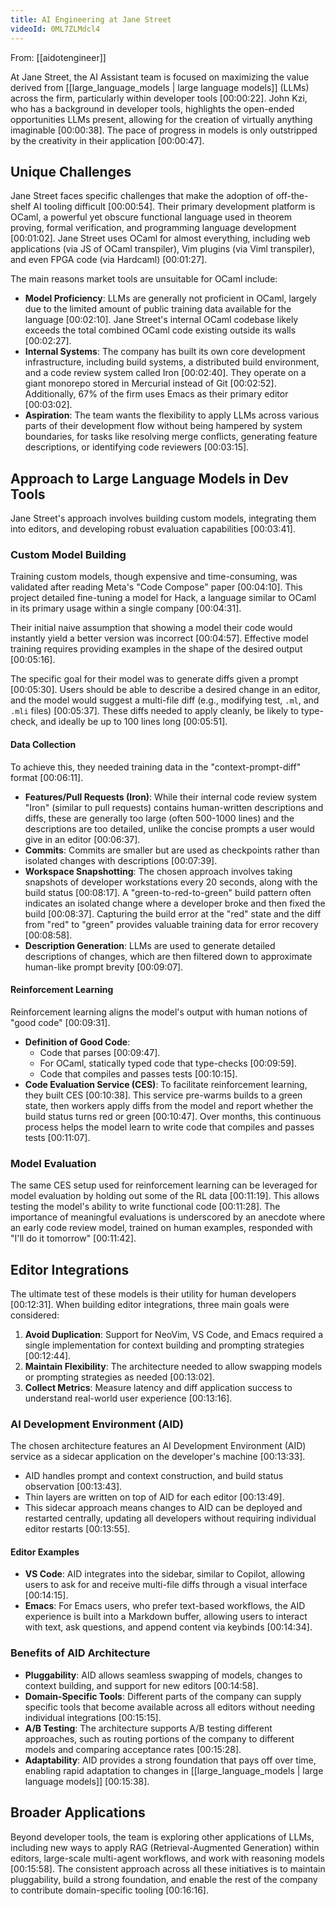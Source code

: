 ```yaml
---
title: AI Engineering at Jane Street
videoId: 0ML7ZLMdcl4
---
```


From: [[aidotengineer]] <br/> 

At Jane Street, the AI Assistant team is focused on maximizing the value derived from [[large_language_models | large language models]] (LLMs) across the firm, particularly within developer tools <a class="yt-timestamp" data-t="00:00:22">[00:00:22]</a>. John Kzi, who has a background in developer tools, highlights the open-ended opportunities LLMs present, allowing for the creation of virtually anything imaginable <a class="yt-timestamp" data-t="00:00:38">[00:00:38]</a>. The pace of progress in models is only outstripped by the creativity in their application <a class="yt-timestamp" data-t="00:00:47">[00:00:47]</a>.

## Unique Challenges

Jane Street faces specific challenges that make the adoption of off-the-shelf AI tooling difficult <a class="yt-timestamp" data-t="00:00:54">[00:00:54]</a>.
Their primary development platform is OCaml, a powerful yet obscure functional language used in theorem proving, formal verification, and programming language development <a class="yt-timestamp" data-t="00:01:02">[00:01:02]</a>. Jane Street uses OCaml for almost everything, including web applications (via JS of OCaml transpiler), Vim plugins (via Viml transpiler), and even FPGA code (via Hardcaml) <a class="yt-timestamp" data-t="00:01:27">[00:01:27]</a>.

The main reasons market tools are unsuitable for OCaml include:
*   **Model Proficiency**: LLMs are generally not proficient in OCaml, largely due to the limited amount of public training data available for the language <a class="yt-timestamp" data-t="00:02:10">[00:02:10]</a>. Jane Street's internal OCaml codebase likely exceeds the total combined OCaml code existing outside its walls <a class="yt-timestamp" data-t="00:02:27">[00:02:27]</a>.
*   **Internal Systems**: The company has built its own core development infrastructure, including build systems, a distributed build environment, and a code review system called Iron <a class="yt-timestamp" data-t="00:02:40">[00:02:40]</a>. They operate on a giant monorepo stored in Mercurial instead of Git <a class="yt-timestamp" data-t="00:02:52">[00:02:52]</a>. Additionally, 67% of the firm uses Emacs as their primary editor <a class="yt-timestamp" data-t="00:03:02">[00:03:02]</a>.
*   **Aspiration**: The team wants the flexibility to apply LLMs across various parts of their development flow without being hampered by system boundaries, for tasks like resolving merge conflicts, generating feature descriptions, or identifying code reviewers <a class="yt-timestamp" data-t="00:03:15">[00:03:15]</a>.

## Approach to Large Language Models in Dev Tools

Jane Street's approach involves building custom models, integrating them into editors, and developing robust evaluation capabilities <a class="yt-timestamp" data-t="00:03:41">[00:03:41]</a>.

### Custom Model Building
Training custom models, though expensive and time-consuming, was validated after reading Meta's "Code Compose" paper <a class="yt-timestamp" data-t="00:04:10">[00:04:10]</a>. This project detailed fine-tuning a model for Hack, a language similar to OCaml in its primary usage within a single company <a class="yt-timestamp" data-t="00:04:31">[00:04:31]</a>.

Their initial naive assumption that showing a model their code would instantly yield a better version was incorrect <a class="yt-timestamp" data-t="00:04:57">[00:04:57]</a>. Effective model training requires providing examples in the shape of the desired output <a class="yt-timestamp" data-t="00:05:16">[00:05:16]</a>.

The specific goal for their model was to generate diffs given a prompt <a class="yt-timestamp" data-t="00:05:30">[00:05:30]</a>. Users should be able to describe a desired change in an editor, and the model would suggest a multi-file diff (e.g., modifying test, `.ml`, and `.mli` files) <a class="yt-timestamp" data-t="00:05:37">[00:05:37]</a>. These diffs needed to apply cleanly, be likely to type-check, and ideally be up to 100 lines long <a class="yt-timestamp" data-t="00:05:51">[00:05:51]</a>.

#### Data Collection
To achieve this, they needed training data in the "context-prompt-diff" format <a class="yt-timestamp" data-t="00:06:11">[00:06:11]</a>.
*   **Features/Pull Requests (Iron)**: While their internal code review system "Iron" (similar to pull requests) contains human-written descriptions and diffs, these are generally too large (often 500-1000 lines) and the descriptions are too detailed, unlike the concise prompts a user would give in an editor <a class="yt-timestamp" data-t="00:06:37">[00:06:37]</a>.
*   **Commits**: Commits are smaller but are used as checkpoints rather than isolated changes with descriptions <a class="yt-timestamp" data-t="00:07:39">[00:07:39]</a>.
*   **Workspace Snapshotting**: The chosen approach involves taking snapshots of developer workstations every 20 seconds, along with the build status <a class="yt-timestamp" data-t="00:08:17">[00:08:17]</a>. A "green-to-red-to-green" build pattern often indicates an isolated change where a developer broke and then fixed the build <a class="yt-timestamp" data-t="00:08:37">[00:08:37]</a>. Capturing the build error at the "red" state and the diff from "red" to "green" provides valuable training data for error recovery <a class="yt-timestamp" data-t="00:08:58">[00:08:58]</a>.
*   **Description Generation**: LLMs are used to generate detailed descriptions of changes, which are then filtered down to approximate human-like prompt brevity <a class="yt-timestamp" data-t="00:09:07">[00:09:07]</a>.

#### Reinforcement Learning
Reinforcement learning aligns the model's output with human notions of "good code" <a class="yt-timestamp" data-t="00:09:31">[00:09:31]</a>.
*   **Definition of Good Code**:
    *   Code that parses <a class="yt-timestamp" data-t="00:09:47">[00:09:47]</a>.
    *   For OCaml, statically typed code that type-checks <a class="yt-timestamp" data-t="00:09:59">[00:09:59]</a>.
    *   Code that compiles and passes tests <a class="yt-timestamp" data-t="00:10:15">[00:10:15]</a>.
*   **Code Evaluation Service (CES)**: To facilitate reinforcement learning, they built CES <a class="yt-timestamp" data-t="00:10:38">[00:10:38]</a>. This service pre-warms builds to a green state, then workers apply diffs from the model and report whether the build status turns red or green <a class="yt-timestamp" data-t="00:10:47">[00:10:47]</a>. Over months, this continuous process helps the model learn to write code that compiles and passes tests <a class="yt-timestamp" data-t="00:11:07">[00:11:07]</a>.

### Model Evaluation
The same CES setup used for reinforcement learning can be leveraged for model evaluation by holding out some of the RL data <a class="yt-timestamp" data-t="00:11:19">[00:11:19]</a>. This allows testing the model's ability to write functional code <a class="yt-timestamp" data-t="00:11:28">[00:11:28]</a>. The importance of meaningful evaluations is underscored by an anecdote where an early code review model, trained on human examples, responded with "I'll do it tomorrow" <a class="yt-timestamp" data-t="00:11:42">[00:11:42]</a>.

## Editor Integrations
The ultimate test of these models is their utility for human developers <a class="yt-timestamp" data-t="00:12:31">[00:12:31]</a>.
When building editor integrations, three main goals were considered:
1.  **Avoid Duplication**: Support for NeoVim, VS Code, and Emacs required a single implementation for context building and prompting strategies <a class="yt-timestamp" data-t="00:12:44">[00:12:44]</a>.
2.  **Maintain Flexibility**: The architecture needed to allow swapping models or prompting strategies as needed <a class="yt-timestamp" data-t="00:13:02">[00:13:02]</a>.
3.  **Collect Metrics**: Measure latency and diff application success to understand real-world user experience <a class="yt-timestamp" data-t="00:13:16">[00:13:16]</a>.

### AI Development Environment (AID)
The chosen architecture features an AI Development Environment (AID) service as a sidecar application on the developer's machine <a class="yt-timestamp" data-t="00:13:33">[00:13:33]</a>.
*   AID handles prompt and context construction, and build status observation <a class="yt-timestamp" data-t="00:13:43">[00:13:43]</a>.
*   Thin layers are written on top of AID for each editor <a class="yt-timestamp" data-t="00:13:49">[00:13:49]</a>.
*   This sidecar approach means changes to AID can be deployed and restarted centrally, updating all developers without requiring individual editor restarts <a class="yt-timestamp" data-t="00:13:55">[00:13:55]</a>.

#### Editor Examples
*   **VS Code**: AID integrates into the sidebar, similar to Copilot, allowing users to ask for and receive multi-file diffs through a visual interface <a class="yt-timestamp" data-t="00:14:15">[00:14:15]</a>.
*   **Emacs**: For Emacs users, who prefer text-based workflows, the AID experience is built into a Markdown buffer, allowing users to interact with text, ask questions, and append content via keybinds <a class="yt-timestamp" data-t="00:14:34">[00:14:34]</a>.

### Benefits of AID Architecture
*   **Pluggability**: AID allows seamless swapping of models, changes to context building, and support for new editors <a class="yt-timestamp" data-t="00:14:58">[00:14:58]</a>.
*   **Domain-Specific Tools**: Different parts of the company can supply specific tools that become available across all editors without needing individual integrations <a class="yt-timestamp" data-t="00:15:15">[00:15:15]</a>.
*   **A/B Testing**: The architecture supports A/B testing different approaches, such as routing portions of the company to different models and comparing acceptance rates <a class="yt-timestamp" data-t="00:15:28">[00:15:28]</a>.
*   **Adaptability**: AID provides a strong foundation that pays off over time, enabling rapid adaptation to changes in [[large_language_models | large language models]] <a class="yt-timestamp" data-t="00:15:38">[00:15:38]</a>.

## Broader Applications
Beyond developer tools, the team is exploring other applications of LLMs, including new ways to apply RAG (Retrieval-Augmented Generation) within editors, large-scale multi-agent workflows, and work with reasoning models <a class="yt-timestamp" data-t="00:15:58">[00:15:58]</a>. The consistent approach across all these initiatives is to maintain pluggability, build a strong foundation, and enable the rest of the company to contribute domain-specific tooling <a class="yt-timestamp" data-t="00:16:16">[00:16:16]</a>.